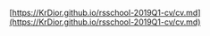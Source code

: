 [https://KrDior.github.io/rsschool-2019Q1-cv/cv.md](https://KrDior.github.io/rsschool-2019Q1-cv/cv.md)